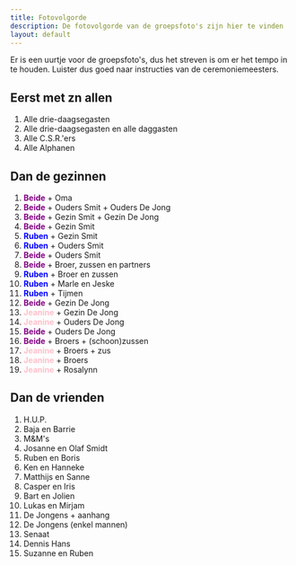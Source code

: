 ```yaml
---
title: Fotovolgorde
description: De fotovolgorde van de groepsfoto's zijn hier te vinden
layout: default
---
```


Er is een uurtje voor de groepsfoto's, dus het streven is om er het tempo in te houden. Luister dus goed naar instructies van de ceremoniemeesters.

## Eerst met zn allen
<ol>
    <li>Alle drie-daagsegasten</li>
    <li>Alle drie-daagsegasten en alle daggasten</li>
    <li>Alle C.S.R.'ers</li>
    <li>Alle Alphanen</li>
</ol>

## Dan de gezinnen
<ol>
    <li><b style="color: purple;">Beide</b> + Oma</li>
    <li><b style="color: purple;">Beide</b> + Ouders Smit + Ouders De Jong</li>
    <li><b style="color: purple;">Beide</b> + Gezin Smit + Gezin De Jong</li>
    <li><b style="color: purple;">Beide</b> + Gezin Smit</li>
    <li><b style="color: blue;">Ruben</b> + Gezin Smit</li>
    <li><b style="color: blue;">Ruben</b> + Ouders Smit</li>
    <li><b style="color: purple;">Beide</b> + Ouders Smit</li>
    <li><b style="color: purple;">Beide</b> + Broer, zussen en partners</li>
    <li><b style="color: blue;">Ruben</b> + Broer en zussen</li>
    <li><b style="color: blue;">Ruben</b> + Marle en Jeske</li>
    <li><b style="color: blue;">Ruben</b> + Tijmen</li>
    <li><b style="color: purple;">Beide</b> + Gezin De Jong</li>
    <li><b style="color: pink;">Jeanine</b> + Gezin De Jong</li>
    <li><b style="color: pink;">Jeanine</b> + Ouders De Jong</li>
    <li><b style="color: purple;">Beide</b> + Ouders De Jong</li>
    <li><b style="color: purple;">Beide</b> + Broers + (schoon)zussen</li>
    <li><b style="color: pink;">Jeanine</b> + Broers + zus</li>
    <li><b style="color: pink;">Jeanine</b> + Broers</li>
    <li><b style="color: pink;">Jeanine</b> + Rosalynn</li>
</ol>


## Dan de vrienden
<ol>
    <li>H.U.P.</li>
    <li>Baja en Barrie</li>
    <li>M&M's</li>
    <li>Josanne en Olaf Smidt</li>
    <li>Ruben en Boris</li>
    <li>Ken en Hanneke</li>
    <li>Matthijs en Sanne</li>
    <li>Casper en Iris</li>
    <li>Bart en Jolien</li>
    <li>Lukas en Mirjam</li>
    <li>De Jongens + aanhang</li>
    <li>De Jongens (enkel mannen)</li>
    <li>Senaat</li>
    <li>Dennis Hans</li>
    <li>Suzanne en Ruben</li>
</ol>
